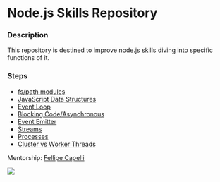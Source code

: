 # Node.js Skills Repository

### Description

This repository is destined to improve node.js skills diving into specific functions of it.

### Steps
 - [fs/path modules](https://github.com/ViniciusMartinsS/nodejs/tree/master/step01)
 - [JavaScript Data Structures]()
 - [Event Loop]()
 - [Blocking Code/Asynchronous]()
 - [Event Emitter]()
 - [Streams]()
 - [Processes]()
 - [Cluster vs Worker Threads]()

Mentorship: [Fellipe Capelli](https://github.com/fecaps)

<img src="https://nodejs.org/static/images/logos/nodejs-new-pantone-black.png">
